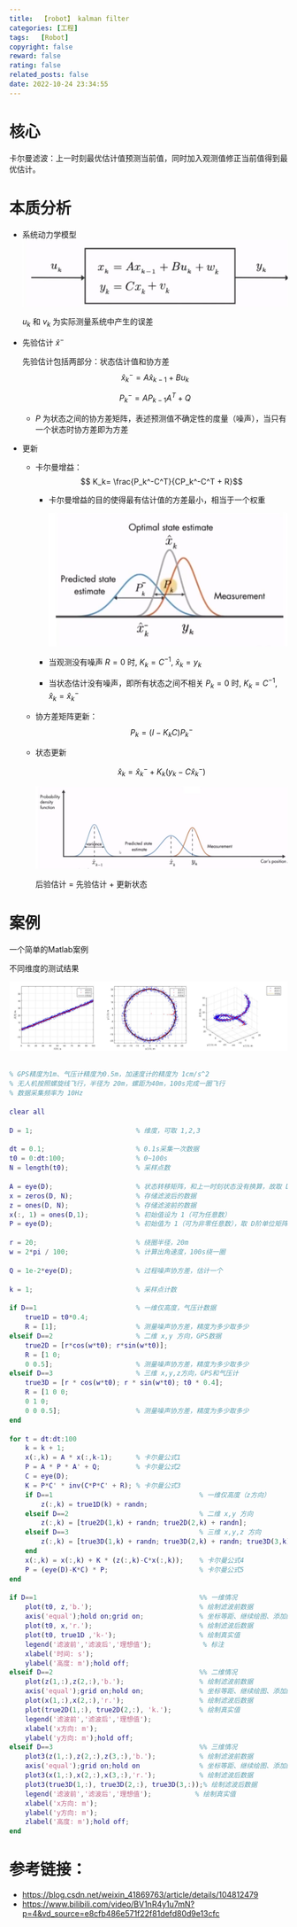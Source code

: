 ```yaml
---
title:  【robot】 kalman filter
categories: [工程]
tags:   [Robot]
copyright: false
reward: false
rating: false
related_posts: false
date: 2022-10-24 23:34:55
---
```


# 核心
卡尔曼滤波：上一时刻最优估计值预测当前值，同时加入观测值修正当前值得到最优估计。


# 本质分析
- 系统动力学模型
![](/images/posts/robot/kalman_filter/dynamics.png)

    <!-- $$\left\{\begin{matrix}
    x_k= Ax_{k-1} + Bu_k + w_k
    \\ 
    y_k= Cx_k + v_k
    \end{matrix}\right.
    $$ -->

    $u_k$ 和 $v_k$ 为实际测量系统中产生的误差

- 先验估计 $\hat{x}^-$

    先验估计包括两部分：状态估计值和协方差
    $$\hat{x}^-_k = A\hat{x}_{k-1} + Bu_k$$

    $$P^-_k = AP_{k-1}A^T + Q$$

    - $P$ 为状态之间的协方差矩阵，表述预测值不确定性的度量（噪声），当只有一个状态时协方差即为方差

- 更新
    - 卡尔曼增益：
        $$ K_k= \frac{P_k^-C^T}{CP_k^-C^T + R}$$

        - 卡尔曼增益的目的使得最有估计值的方差最小，相当于一个权重

            ![](/images/posts/robot/kalman_filter/weight.png)
        - 当观测没有噪声 $R=0$ 时, $K_k = C^{-1}$, $\hat{x}_k = y_k$
        - 当状态估计没有噪声，即所有状态之间不相关 $P_k=0$ 时, $K_k = C^{-1}$, $\hat{x}_k = \hat{x}_k^-$

    - 协方差矩阵更新：
        $$ P_k= (I-K_kC)P_k^-$$
    - 状态更新

        $$\hat{x}_k = \hat{x}^-_k + K_k(y_k-C\hat{x}^-_k)$$

        ![](/images/posts/robot/kalman_filter/kalman_filter.png)

        后验估计 = 先验估计 + 更新状态

# 案例
一个简单的Matlab案例

不同维度的测试结果

![](/images/posts/robot/kalman_filter/example.png)


```Matlab

% GPS精度为1m、气压计精度为0.5m，加速度计的精度为 1cm/s^2
% 无人机按照螺旋线飞行，半径为 20m，螺距为40m，100s完成一圈飞行
% 数据采集频率为 10Hz

clear all

D = 1;                          % 维度，可取 1,2,3

dt = 0.1;                       % 0.1s采集一次数据
t0 = 0:dt:100;                  % 0~100s
N = length(t0);                 % 采样点数

A = eye(D);                     % 状态转移矩阵，和上一时刻状态没有换算，故取 D阶单位矩阵
x = zeros(D, N);                % 存储滤波后的数据
z = ones(D, N);                 % 存储滤波前的数据
x(:, 1) = ones(D,1);            % 初始值设为 1（可为任意数）
P = eye(D);                     % 初始值为 1（可为非零任意数），取 D阶单位矩阵
    
r = 20;                         % 绕圈半径，20m
w = 2*pi / 100;                 % 计算出角速度，100s绕一圈

Q = 1e-2*eye(D);                % 过程噪声协方差，估计一个

k = 1;                          % 采样点计数

if D==1                         % 一维仅高度，气压计数据
    true1D = t0*0.4;
    R = [1];                    % 测量噪声协方差，精度为多少取多少
elseif D==2                     % 二维 x,y 方向，GPS数据
    true2D = [r*cos(w*t0); r*sin(w*t0)];
    R = [1 0;
    0 0.5];                     % 测量噪声协方差，精度为多少取多少
elseif D==3                     % 三维 x,y,z方向，GPS和气压计
    true3D = [r * cos(w*t0); r * sin(w*t0); t0 * 0.4];
    R = [1 0 0;
    0 1 0;
    0 0 0.5];                   % 测量噪声协方差，精度为多少取多少
end

for t = dt:dt:100
    k = k + 1;                  
    x(:,k) = A * x(:,k-1);      % 卡尔曼公式1
    P = A * P * A' + Q;         % 卡尔曼公式2
    C = eye(D);
    K = P*C' * inv(C*P*C' + R); % 卡尔曼公式3
    if D==1                                     % 一维仅高度（z方向）
        z(:,k) = true1D(k) + randn;                 
    elseif D==2                                 % 二维 x,y 方向
        z(:,k) = [true2D(1,k) + randn; true2D(2,k) + randn];
    elseif D==3                                 % 三维 x,y,z 方向
        z(:,k) = [true3D(1,k) + randn; true3D(2,k) + randn; true3D(3,k) + randn];
    end
    x(:,k) = x(:,k) + K * (z(:,k)-C*x(:,k));    % 卡尔曼公式4
    P = (eye(D)-K*C) * P;                       % 卡尔曼公式5
end

if D==1                                         %% 一维情况
    plot(t0, z,'b.');                           % 绘制滤波前数据
    axis('equal');hold on;grid on;              % 坐标等距、继续绘图、添加网格
    plot(t0, x,'r.');                           % 绘制滤波后数据
    plot(t0, true1D ,'k-');                     % 绘制真实值
    legend('滤波前','滤波后','理想值');             % 标注
    xlabel('时间: s');                         
    ylabel('高度: m');hold off;  
elseif D==2                                     %% 二维情况
    plot(z(1,:),z(2,:),'b.');                   % 绘制滤波前数据
    axis('equal');grid on;hold on;              % 坐标等距、继续绘图、添加网格
    plot(x(1,:),x(2,:),'r.');                   % 绘制滤波后数据
    plot(true2D(1,:), true2D(2,:), 'k.');       % 绘制真实值
    legend('滤波前','滤波后','理想值'); 
    xlabel('x方向: m');
    ylabel('y方向: m');hold off;
elseif D==3                                     %% 三维情况
    plot3(z(1,:),z(2,:),z(3,:),'b.');           % 绘制滤波前数据
    axis('equal');grid on;hold on               % 坐标等距、继续绘图、添加网格
    plot3(x(1,:),x(2,:),x(3,:),'r.');           % 绘制滤波后数据
    plot3(true3D(1,:), true3D(2,:), true3D(3,:));% 绘制滤波后数据
    legend('滤波前','滤波后','理想值');           % 绘制真实值
    xlabel('x方向: m');
    ylabel('y方向: m');
    zlabel('高度: m');hold off;
end

```

# 参考链接：

- https://blog.csdn.net/weixin_41869763/article/details/104812479
- https://www.bilibili.com/video/BV1nR4y1u7mN?p=4&vd_source=e8cfb486e571f22f81defd80d9e13cfc